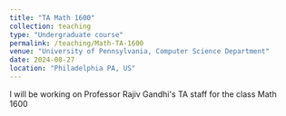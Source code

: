 ```yaml
---
title: "TA Math 1600"
collection: teaching
type: "Undergraduate course"
permalink: /teaching/Math-TA-1600
venue: "University of Pennsylvania, Computer Science Department"
date: 2024-08-27
location: "Philadelphia PA, US"
---
```


I will be working on Professor Rajiv Gandhi's TA staff for the class Math 1600
